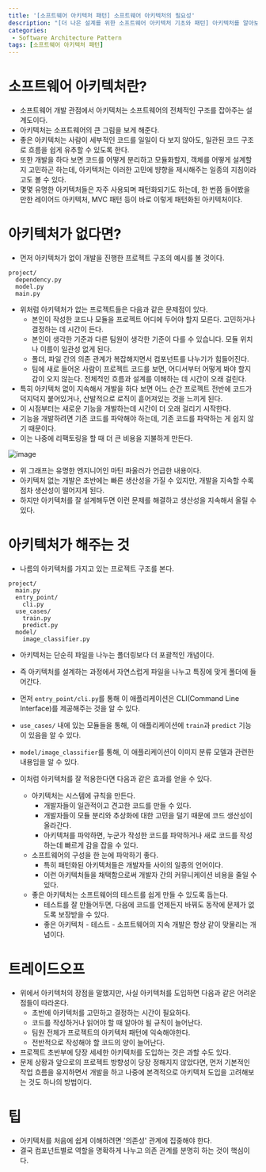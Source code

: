 ```yaml
---
title: '[소프트웨어 아키텍처 패턴] 소프트웨어 아키텍처의 필요성'
description: "[더 나은 설계를 위한 소프트웨어 아키텍처 기초와 패턴] 아키텍처를 알아보기 전 필요성과 장단점"
categories:
 - Software Architecture Pattern
tags: [소프트웨어 아키텍처 패턴]
---
```



# 소프트웨어 아키텍처란?
- 소프트웨어 개발 관점에서 아키텍처는 소프트웨어의 전체적인 구조를 잡아주는 설계도이다.
- 아키텍처는 소프트웨어의 큰 그림을 보게 해준다.
- 좋은 아키텍처는 사람이 세부적인 코드를 일일이 다 보지 않아도, 일관된 코드 구조로 흐름을 쉽게 유추할 수 있도록 한다.
- 또한 개발을 하다 보면 코드를 어떻게 분리하고 모듈화할지, 객체를 어떻게 설계할지 고민하곤 하는데, 아키텍처는 이러한 고민에 뱡향을 제시해주는 일종의 지침이라고도 볼 수 있다.
- 몇몇 유명한 아키텍처들은 자주 사용되며 패턴화되기도 하는데, 한 번쯤 들어봤을 만한 레이어드 아키텍처, MVC 패턴 등이 바로 이렇게 패턴화된 아키텍처이다.

# 아키텍처가 없다면?
- 먼저 아키텍처가 없이 개발을 진행한 프로젝트 구조의 예시를 볼 것이다.

```
project/
  dependency.py
  model.py
  main.py
```

- 위처럼 아키텍처가 없는 프로젝트들은 다음과 같은 문제점이 있다.
    - 본인이 작성한 코드나 모듈을 프로젝트 어디에 두어야 할지 모른다. 고민하거나 결정하는 데 시간이 든다.
    - 본인이 생각한 기준과 다른 팀원이 생각한 기준이 다를 수 있습니다. 모듈 위치나 이름이 일관성 없게 된다.
    - 폴더, 파일 간의 의존 관계가 복잡해지면서 컴포넌트를 나누기가 힘들어진다.
    - 팀에 새로 들어온 사람이 프로젝트 코드를 보면, 어디서부터 어떻게 봐야 할지 감이 오지 않는다. 전체적인 흐름과 설계를 이해하는 데 시간이 오래 걸린다.
- 특히 아키텍처 없이 지속해서 개발을 하다 보면 어느 순간 프로젝트 전반에 코드가 덕지덕지 붙어있거나, 산발적으로 로직이 흩어져있는 것을 느끼게 된다.
- 이 시점부터는 새로운 기능을 개발하는데 시간이 더 오래 걸리기 시작한다.
- 기능을 개발하려면 기존 코드를 파악해야 하는데, 기존 코드를 파악하는 게 쉽지 않기 때문이다.
- 이는 나중에 리팩토링을 할 때 더 큰 비용을 지불하게 만든다.

![image](https://user-images.githubusercontent.com/79494088/175442078-8913109f-4882-49f6-b39c-d682a97f2f70.png)

- 위 그래프는 유명한 엔지니어인 마틴 파울러가 언급한 내용이다.
- 아키텍처 없는 개발은 초반에는 빠른 생산성을 가질 수 있지만, 개발을 지속할 수록 점차 생산성이 떨어지게 된다.
- 하지만 아키텍처를 잘 설계해두면 이런 문제를 해결하고 생산성을 지속해서 올릴 수 있다.

# 아키텍처가 해주는 것
- 나름의 아키텍처를 가지고 있는 프로젝트 구조를 본다.

```
project/
  main.py
  entry_point/
    cli.py
  use_cases/
    train.py
    predict.py
  model/
    image_classifier.py
```

- 아키텍처는 단순히 파일을 나누는 폴더링보다 더 포괄적인 개념이다.
- 즉 아키텍처를 설계하는 과정에서 자연스럽게 파일을 나누고 특징에 맞게 폴더에 들어간다.

- 먼저 `entry_point/cli.py`를 통해 이 애플리케이션은 CLI(Command Line Interface)를 제공해주는 것을 알 수 있다.
- `use_cases/` 내에 있는 모듈들을 통해, 이 애플리케이션에 `train`과 `predict` 기능이 있음을 알 수 있다.
- `model/image_classifier`를 통해, 이 애플리케이션이 이미지 분류 모델과 관련한 내용임을 알 수 있다.
- 이처럼 아키텍처를 잘 적용한다면 다음과 같은 효과를 얻을 수 있다.
    - 아키텍처는 시스템에 규칙을 만든다.
        - 개발자들이 일관적이고 견고한 코드를 만들 수 있다.
        - 개발자들이 모듈 분리와 추상화에 대한 고민을 덜기 때문에 코드 생산성이 올라간다.
        - 아키텍처를 파악하면, 누군가 작성한 코드를 파악하거나 새로 코드를 작성하는데 빠르게 감을 잡을 수 있다.
    - 소프트웨어의 구성을 한 눈에 파악하기 좋다.
        - 특히 패턴화된 아키텍처들은 개발자들 사이의 일종의 언어이다.
        - 이런 아키텍처들을 채택함으로써 개발자 간의 커뮤니케이션 비용을 줄일 수 있다.
    - 좋은 아키텍처는 소프트웨어의 테스트를 쉽게 만들 수 있도록 돕는다.
        - 테스트를 잘 만들어두면, 다음에 코드를 언제든지 바꿔도 동작에 문제가 없도록 보장받을 수 있다.
        - 좋은 아키텍처 - 테스트 - 소프트웨어의 지속 개발은 항상 같이 맞물리는 개념이다.

# 트레이드오프
- 위에서 아키텍처의 장점을 말했지만, 사실 아키텍처를 도입하면 다음과 같은 어려운 점들이 따라온다.
    - 초반에 아키텍처를 고민하고 결정하는 시간이 필요하다.
    - 코드를 작성하거나 읽어야 할 때 알아야 될 규칙이 늘어난다.
    - 팀원 전체가 프로젝트의 아키텍처 패턴에 익숙해야한다.
    - 전반적으로 작성해야 할 코드의 양이 늘어난다.
- 프로젝트 초반부에 당장 세세한 아키텍처를 도입하는 것은 과할 수도 있다.
- 문제 상황과 앞으로의 프로젝트 방향성이 당장 정해지지 않았다면, 먼저 기본적인 작업 흐름을 유지하면서 개발을 하고 나중에 본격적으로 아키텍처 도입을 고려해보는 것도 하나의 방법이다.

# 팁
- 아키텍처를 처음에 쉽게 이해하려면 '의존성' 관계에 집중해야 한다.
- 결국 컴포넌트별로 역할을 명확하게 나누고 의존 관계를 분명히 하는 것이 핵심이다.